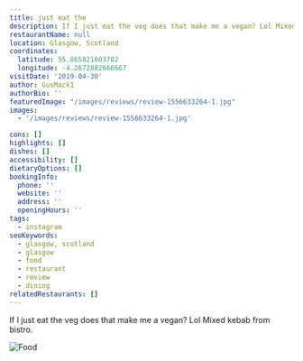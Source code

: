```yaml
---
title: just eat the
description: If I just eat the veg does that make me a vegan? Lol Mixed kebab from bistro.
restaurantName: null
location: Glasgow, Scotland
coordinates:
  latitude: 55.865821603782
  longitude: -4.2672882666667
visitDate: '2019-04-30'
author: GusMack1
authorBio: ''
featuredImage: "/images/reviews/review-1556633264-1.jpg"
images:
  - '/images/reviews/review-1556633264-1.jpg'

cons: []
highlights: []
dishes: []
accessibility: []
dietaryOptions: []
bookingInfo:
  phone: ''
  website: ''
  address: ''
  openingHours: ''
tags:
  - instagram
seoKeywords:
  - glasgow, scotland
  - glasgow
  - food
  - restaurant
  - review
  - dining
relatedRestaurants: []
---
```


If I just eat the veg does that make me a vegan? Lol Mixed kebab from bistro.

![Food](/images/reviews/review-1556633264-1.jpg)
